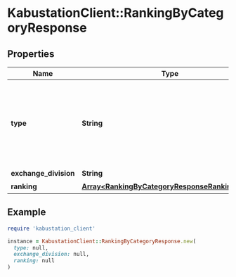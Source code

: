 # KabustationClient::RankingByCategoryResponse

## Properties

| Name | Type | Description | Notes |
| ---- | ---- | ----------- | ----- |
| **type** | **String** | 種別&lt;br&gt; ※業種別値上がり率、業種別値下がり率の場合、市場は「null」になります | [optional] |
| **exchange_division** | **String** | 市場 | [optional] |
| **ranking** | [**Array&lt;RankingByCategoryResponseRankingInner&gt;**](RankingByCategoryResponseRankingInner.md) | ランキング | [optional] |

## Example

```ruby
require 'kabustation_client'

instance = KabustationClient::RankingByCategoryResponse.new(
  type: null,
  exchange_division: null,
  ranking: null
)
```

